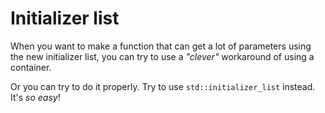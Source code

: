 Initializer list
======================

When you want to make a function that can get a lot of parameters using the new initializer list, you can try to use a *"clever"* workaround of using a container.

Or you can try to do it properly. Try to use `std::initializer_list` instead. It's *so easy*!